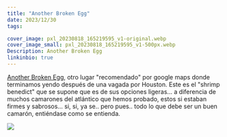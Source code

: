 ```yaml
---
title: "Another Broken Egg"
date: 2023/12/30
tags:

cover_image: pxl_20230818_165219595_v1-original.webp
cover_image_small: pxl_20230818_165219595_v1-500px.webp
Description: Another Broken Egg
linkinbio: true
---
```


<a href="https://maps.app.goo.gl/cvW6khQuuVWrBCk5A">Another Broken Egg</a>, otro lugar "recomendado" por google maps donde terminamos yendo después de una vagada por Houston. Este es el "shrimp benedict" que se supone que es de sus opciones ligeras... a diferencia de muchos camarones del atlántico que hemos probado, estos si estaban firmes y sabrosos... si, si, ya se.. pero pues.. todo lo que debe ser un buen camarón, entiéndase como se entienda. 

[![](pxl_20230818_165219595_v1-800px.webp)](pxl_20230818_165219595_v1-original.webp)